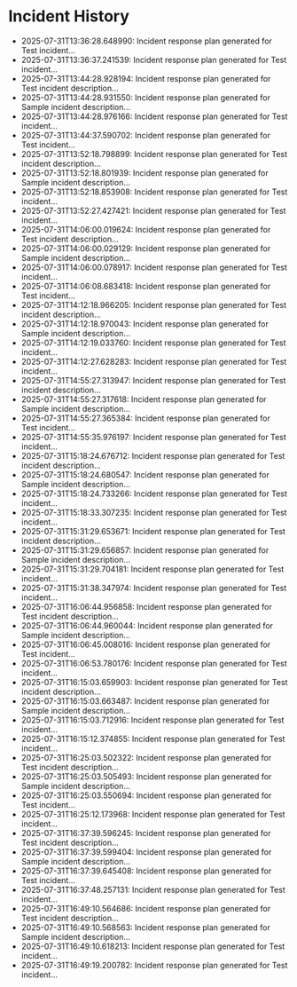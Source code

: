 # Incident History

- 2025-07-31T13:36:28.648990: Incident response plan generated for Test incident...
- 2025-07-31T13:36:37.241539: Incident response plan generated for Test incident...
- 2025-07-31T13:44:28.928194: Incident response plan generated for Test incident description...
- 2025-07-31T13:44:28.931550: Incident response plan generated for Sample incident description...
- 2025-07-31T13:44:28.976166: Incident response plan generated for Test incident...
- 2025-07-31T13:44:37.590702: Incident response plan generated for Test incident...
- 2025-07-31T13:52:18.798899: Incident response plan generated for Test incident description...
- 2025-07-31T13:52:18.801939: Incident response plan generated for Sample incident description...
- 2025-07-31T13:52:18.853908: Incident response plan generated for Test incident...
- 2025-07-31T13:52:27.427421: Incident response plan generated for Test incident...
- 2025-07-31T14:06:00.019624: Incident response plan generated for Test incident description...
- 2025-07-31T14:06:00.029129: Incident response plan generated for Sample incident description...
- 2025-07-31T14:06:00.078917: Incident response plan generated for Test incident...
- 2025-07-31T14:06:08.683418: Incident response plan generated for Test incident...
- 2025-07-31T14:12:18.966205: Incident response plan generated for Test incident description...
- 2025-07-31T14:12:18.970043: Incident response plan generated for Sample incident description...
- 2025-07-31T14:12:19.033760: Incident response plan generated for Test incident...
- 2025-07-31T14:12:27.628283: Incident response plan generated for Test incident...
- 2025-07-31T14:55:27.313947: Incident response plan generated for Test incident description...
- 2025-07-31T14:55:27.317618: Incident response plan generated for Sample incident description...
- 2025-07-31T14:55:27.365384: Incident response plan generated for Test incident...
- 2025-07-31T14:55:35.976197: Incident response plan generated for Test incident...
- 2025-07-31T15:18:24.676712: Incident response plan generated for Test incident description...
- 2025-07-31T15:18:24.680547: Incident response plan generated for Sample incident description...
- 2025-07-31T15:18:24.733266: Incident response plan generated for Test incident...
- 2025-07-31T15:18:33.307235: Incident response plan generated for Test incident...
- 2025-07-31T15:31:29.653671: Incident response plan generated for Test incident description...
- 2025-07-31T15:31:29.656857: Incident response plan generated for Sample incident description...
- 2025-07-31T15:31:29.704181: Incident response plan generated for Test incident...
- 2025-07-31T15:31:38.347974: Incident response plan generated for Test incident...
- 2025-07-31T16:06:44.956858: Incident response plan generated for Test incident description...
- 2025-07-31T16:06:44.960044: Incident response plan generated for Sample incident description...
- 2025-07-31T16:06:45.008016: Incident response plan generated for Test incident...
- 2025-07-31T16:06:53.780176: Incident response plan generated for Test incident...
- 2025-07-31T16:15:03.659903: Incident response plan generated for Test incident description...
- 2025-07-31T16:15:03.663487: Incident response plan generated for Sample incident description...
- 2025-07-31T16:15:03.712916: Incident response plan generated for Test incident...
- 2025-07-31T16:15:12.374855: Incident response plan generated for Test incident...
- 2025-07-31T16:25:03.502322: Incident response plan generated for Test incident description...
- 2025-07-31T16:25:03.505493: Incident response plan generated for Sample incident description...
- 2025-07-31T16:25:03.550694: Incident response plan generated for Test incident...
- 2025-07-31T16:25:12.173968: Incident response plan generated for Test incident...
- 2025-07-31T16:37:39.596245: Incident response plan generated for Test incident description...
- 2025-07-31T16:37:39.599404: Incident response plan generated for Sample incident description...
- 2025-07-31T16:37:39.645408: Incident response plan generated for Test incident...
- 2025-07-31T16:37:48.257131: Incident response plan generated for Test incident...
- 2025-07-31T16:49:10.564686: Incident response plan generated for Test incident description...
- 2025-07-31T16:49:10.568563: Incident response plan generated for Sample incident description...
- 2025-07-31T16:49:10.618213: Incident response plan generated for Test incident...
- 2025-07-31T16:49:19.200782: Incident response plan generated for Test incident...

